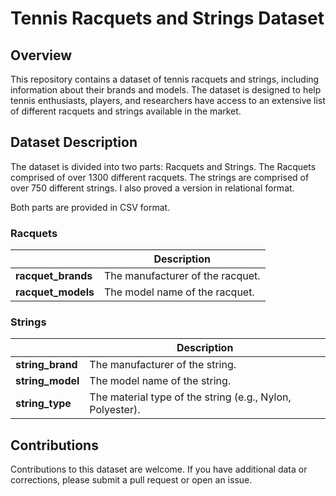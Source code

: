 # Tennis Racquets and Strings Dataset

## Overview

This repository contains a dataset of tennis racquets and strings, including information about their brands and models. The dataset is designed to help tennis enthusiasts, players, and researchers have access to an extensive list of different racquets and strings available in the market.

## Dataset Description

The dataset is divided into two parts: Racquets and Strings. The Racquets comprised of over 1300 different racquets. The strings are comprised of over 750 different strings. 
I also proved a version in relational format.

Both parts are provided in CSV format. 

### Racquets

|      | Description                     |
|-----------------|---------------------------------|
| **racquet_brands** | The manufacturer of the racquet.   |
| **racquet_models** | The model name of the racquet.     |

### Strings

|   | Description                            |
|--------------|----------------------------------------|
| **string_brand** | The manufacturer of the string.          |
| **string_model** | The model name of the string.            |
| **string_type**  | The material type of the string (e.g., Nylon, Polyester). |

## Contributions

Contributions to this dataset are welcome. If you have additional data or corrections, please submit a pull request or open an issue.
